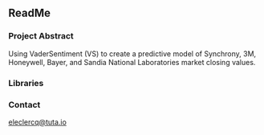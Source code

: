## ReadMe

### Project Abstract

Using VaderSentiment (VS) to create a predictive model of Synchrony, 3M, Honeywell, Bayer, and Sandia National Laboratories market closing values. 

### Libraries


### Contact

eleclercq@tuta.io
